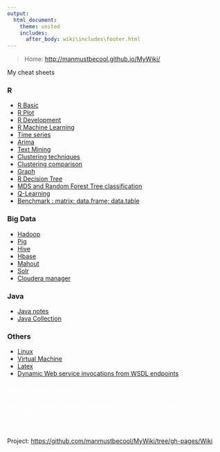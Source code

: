 ```yaml
---
output:
  html_document:
    theme: united
    includes:
      after_body: wiki\includes\footer.html
---
```


> Home: http://manmustbecool.github.io/MyWiki/

My cheat sheets

### R
 
 * <a href="Wiki/R/RBasic.html">R Basic</a>
 * <a href="Wiki/R/plot.html">R Plot</a>
 * <a href="Wiki/R/RDevelopment.html">R Development</a>
 * <a href="Wiki/R/RMachineLearning.html">R Machine Learning</a>
 * <a href="Wiki/R/timeSeries.html">Time series</a>
 * <a href="Wiki/R/Arima.html">Arima</a>
 * <a href="Wiki/R/textMining.html">Text Mining</a>
 * <a href="Wiki/R/clustering.html">Clustering techniques</a>
 * <a href="Wiki/R/clusteringComparison.html">Clustering comparison</a>
 * <a href="Wiki/R/graph.html">Graph</a>
 * <a href="Wiki/R/decisionTree.html">R Decision Tree</a>
 * <a href="Wiki/R/randomForestMDS.html">MDS and Random Forest Tree classification</a>
 * <a href="Wiki/R/QLearning.html">Q-Learning</a>
 * <a href="Wiki/R/benchmarkMrDfDt.html">Benchmark : matrix; data.frame; data.table</a>
 
 
### Big Data

 * <a href="Wiki/Hadoop.html">Hadoop</a> 
 * <a href="Wiki/Pig.html">Pig</a> 
 * <a href="Wiki/Hive.html">Hive</a> 
 * <a href="Wiki/Hbase.html">Hbase</a>
 * <a href="Wiki/Mahout.html">Mahout</a> 
 * <a href="Wiki/Solr.html">Solr</a>
 * <a href="Wiki/ClouderaCm.html">Cloudera manager</a> 
 
### Java
 * <a href="Wiki/Java/Java.html">Java notes</a>
 * <a href="Wiki/Java/JavaCollection.html">Java Collection</a>

### Others

 * <a href="Wiki/Linux.html">Linux</a>
 * <a href="Wiki/VirtualMachine.html">Virtual Machine</a>
 * <a href="Wiki/Latex.html">Latex</a>
 * <a href="Wiki/Java/DI/di.html">Dynamic Web service invocations from WSDL endpoints</a>



<style>
div.non * {
 color: white !important;
}
</style>

<div class="non">

### Recent Publications

[RPig: Concise Programming Framework by Integrating R with Pig for Big Data Analytics](papers/Rpig%20Concise%20Programming%20Framework%20by%20Integrating%20R%20with%20Pig%20for%20Big%20Data%20Analytics%20-%20book%20chapter%20final.pdf)

...

</div>

 
Project: <a href="https://github.com/manmustbecool/MyWiki/tree/gh-pages/Wiki">https://github.com/manmustbecool/MyWiki/tree/gh-pages/Wiki</a>



